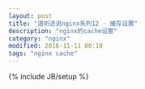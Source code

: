 ```yaml
---
layout: post
title: "道听途说nginx系列12 - 缓存设置"
description: "nginx的cache设置"
category: "nginx"
modified: 2016-11-11 00:10
tags: "nginx cache"
---
```

{% include JB/setup %}
